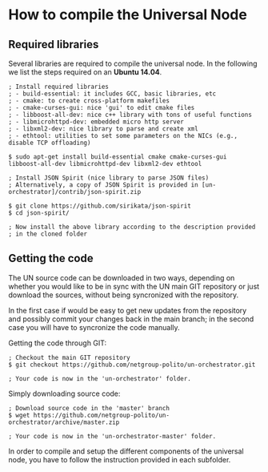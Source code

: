 # How to compile the Universal Node

## Required libraries

Several libraries are required to compile the universal node.
In the following we list the steps required on an **Ubuntu 14.04**.

	; Install required libraries
	; - build-essential: it includes GCC, basic libraries, etc
	; - cmake: to create cross-platform makefiles
	; - cmake-curses-gui: nice 'gui' to edit cmake files
	; - libboost-all-dev: nice c++ library with tons of useful functions
	; - libmicrohttpd-dev: embedded micro http server
	; - libxml2-dev: nice library to parse and create xml
	; - ethtool: utilities to set some parameters on the NICs (e.g., disable TCP offloading)
	
	$ sudo apt-get install build-essential cmake cmake-curses-gui libboost-all-dev libmicrohttpd-dev libxml2-dev ethtool
	
	; Install JSON Spirit (nice library to parse JSON files)
	; Alternatively, a copy of JSON Spirit is provided in [un-orchestrator]/contrib/json-spirit.zip
	
	$ git clone https://github.com/sirikata/json-spirit
	$ cd json-spirit/

	; Now install the above library according to the description provided
	; in the cloned folder


## Getting the code

The UN source code can be downloaded in two ways, depending on whether
you would like to be in sync with the UN main GIT repository or just 
download the sources, without being syncronized with the repository.

In the first case if would be easy to get new updates from the repository
and possibly commit your changes back in the main branch; in the second
case you will have to syncronize the code manually.

Getting the code through GIT:

	; Checkout the main GIT repository
	$ git checkout https://github.com/netgroup-polito/un-orchestrator.git
	
	; Your code is now in the 'un-orchestrator' folder.

Simply downloading source code:

	; Download source code in the 'master' branch
	$ wget https://github.com/netgroup-polito/un-orchestrator/archive/master.zip
	
	; Your code is now in the 'un-orchestrator-master' folder.

In order to compile and setup the different components of the universal node,
you have to follow the instruction provided in each subfolder.


